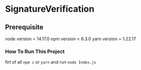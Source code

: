 # SignatureVerification


## Prerequisite
node version < 14.17.0
npm version < 6.3.0
yarn version = 1.22.17


### How To Run This Project
firt of all `npm i` or `yarn`
and run `node Index.js`
